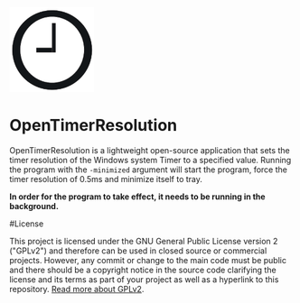 <img src="https://github.com/TorniX0/OpenTimerResolution/raw/main/Clock.png" width="150" height="150">

# OpenTimerResolution
OpenTimerResolution is a lightweight open-source application that sets the timer resolution of the Windows system Timer to a specified value. Running the program with the `-minimized` argument will start the program, force the timer resolution of 0.5ms and minimize itself to tray.

**In order for the program to take effect, it needs to be running in the background.** 

#License

This project is licensed under the GNU General Public License version 2 ("GPLv2") and therefore can be used in closed source or commercial projects. However, any commit or change to the main code must be public and there should be a copyright notice in the source code clarifying the license and its terms as part of your project as well as a hyperlink to this repository. [Read more about GPLv2](https://www.gnu.org/licenses/old-licenses/gpl-2.0.en.html).
